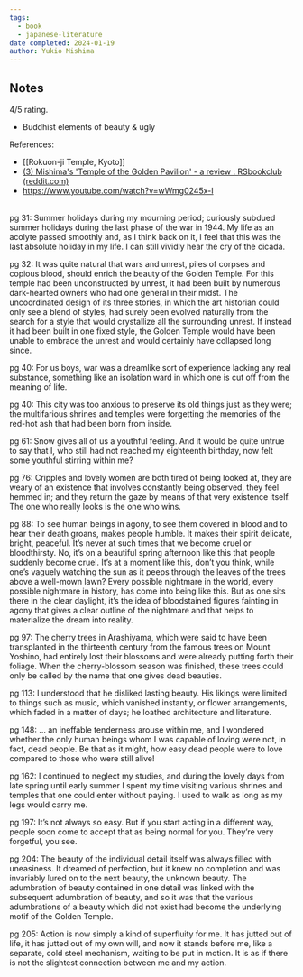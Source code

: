 ```yaml
---
tags:
  - book
  - japanese-literature
date completed: 2024-01-19
author: Yukio Mishima
---
```

## Notes

4/5 rating.

- Buddhist elements of beauty & ugly 

References: 
- [[Rokuon-ji Temple, Kyoto]]
- [(3) Mishima's 'Temple of the Golden Pavilion' - a review : RSbookclub (reddit.com)](https://www.reddit.com/r/RSbookclub/comments/1047c0z/mishimas_temple_of_the_golden_pavilion_a_review/)
- https://www.youtube.com/watch?v=wWmg0245x-I
<br>
pg 31: Summer holidays during my mourning period; curiously subdued summer holidays during the last phase of the war in 1944. My life as an acolyte passed smoothly and, as I think back on it, I feel that this was the last absolute holiday in my life. I can still vividly hear the cry of the cicada.

pg 32: It was quite natural that wars and unrest, piles of corpses and copious blood, should enrich the beauty of the Golden Temple. For this temple had been unconstructed by unrest, it had been built by numerous dark-hearted owners who had one general in their midst. The uncoordinated design of its three stories, in which the art historian could only see a blend of styles, had surely been evolved naturally from the search for a style that would crystallize all the surrounding unrest. If instead it had been built in one fixed style, the Golden Temple would have been unable to embrace the unrest and would certainly have collapsed long since.

pg 40: For us boys, war was a dreamlike sort of experience lacking any real substance, something like an isolation ward in which one is cut off from the meaning of life.

pg 40: This city was too anxious to preserve its old things just as they were; the multifarious shrines and temples were forgetting the memories of the red-hot ash that had been born from inside.

pg 61: Snow gives all of us a youthful feeling. And it would be quite untrue to say that I, who still had not reached my eighteenth birthday, now felt some youthful stirring within me?

pg 76: Cripples and lovely women are both tired of being looked at, they are weary of an existence that involves constantly being observed, they feel hemmed in; and they return the gaze by means of that very existence itself. The one who really looks is the one who wins.

pg 88: To see human beings in agony, to see them covered in blood and to hear their death groans, makes people humble. It makes their spirit delicate, bright, peaceful. It’s never at such times that we become cruel or bloodthirsty. No, it’s on a beautiful spring afternoon like this that people suddenly become cruel. It’s at a moment like this, don’t you think, while one’s vaguely watching the sun as it peeps through the leaves of the trees above a well-mown lawn? Every possible nightmare in the world, every possible nightmare in history, has come into being like this. But as one sits there in the clear daylight, it’s the idea of bloodstained figures fainting in agony that gives a clear outline of the nightmare and that helps to materialize the dream into reality.

pg 97: The cherry trees in Arashiyama, which were said to have been transplanted in the thirteenth century from the famous trees on Mount Yoshino, had entirely lost their blossoms and were already putting forth their foliage. When the cherry-blossom season was finished, these trees could only be called by the name that one gives dead beauties.

pg 113: I understood that he disliked lasting beauty. His likings were limited to things such as music, which vanished instantly, or flower arrangements, which faded in a matter of days; he loathed architecture and literature.

pg 148: … an ineffable tenderness arouse within me, and I wondered whether the only human beings whom I was capable of loving were not, in fact, dead people. Be that as it might, how easy dead people were to love compared to those who were still alive!

pg 162: I continued to neglect my studies, and during the lovely days from late spring until early summer I spent my time visiting various shrines and temples that one could enter without paying. I used to walk as long as my legs would carry me.

pg 197: It’s not always so easy. But if you start acting in a different way, people soon come to accept that as being normal for you. They’re very forgetful, you see.

pg 204: The beauty of the individual detail itself was always filled with uneasiness. It dreamed of perfection, but it knew no completion and was invariably lured on to the next beauty, the unknown beauty. The adumbration of beauty contained in one detail was linked with the subsequent adumbration of beauty, and so it was that the various adumbrations of a beauty which did not exist had become the underlying motif of the Golden Temple.

pg 205: Action is now simply a kind of superfluity for me. It has jutted out of life, it has jutted out of my own will, and now it stands before me, like a separate, cold steel mechanism, waiting to be put in motion. It is as if there is not the slightest connection between me and my action.
